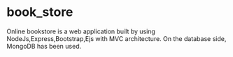 # book_store
Online bookstore is a web application built by using NodeJs,Express,Bootstrap,Ejs with MVC architecture. On the database side, MongoDB has been used.
